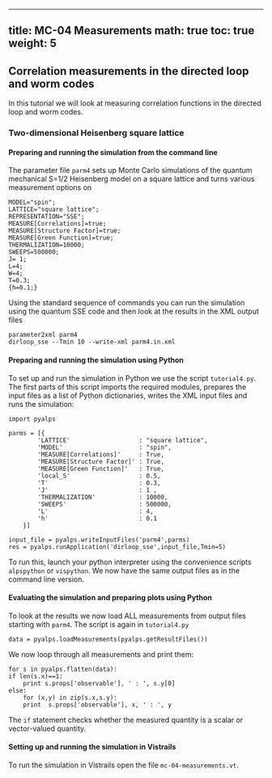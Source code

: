 
---
title: MC-04 Measurements
math: true
toc: true
weight: 5
---

## Correlation measurements in the directed loop and worm codes

In this tutorial we will look at measuring correlation functions in the directed loop and worm codes.

### Two-dimensional Heisenberg square lattice

#### Preparing and running the simulation from the command line

The parameter file `parm4` sets up Monte Carlo simulations of the quantum mechanical S=1/2 Heisenberg model on a square lattice and turns various measurement options on

    MODEL="spin";
    LATTICE="square lattice";
    REPRESENTATION="SSE";
    MEASURE[Correlations]=true;
    MEASURE[Structure Factor]=true;
    MEASURE[Green Function]=true;
    THERMALIZATION=10000;
    SWEEPS=500000;
    J= 1;
    L=4;
    W=4;
    T=0.3;
    {h=0.1;}
    
Using the standard sequence of commands you can run the simulation using the quantum SSE code and then look at the results in the XML output files

    parameter2xml parm4
    dirloop_sse --Tmin 10 --write-xml parm4.in.xml

#### Preparing and running the simulation using Python

To set up and run the simulation in Python we use the script `tutorial4.py`. The first parts of this script imports the required modules, prepares the input files as a list of Python dictionaries, writes the XML input files and runs the simulation:

    import pyalps

    parms = [{ 
            'LATTICE'                   : "square lattice", 
            'MODEL'                     : "spin",
            'MEASURE[Correlations]'     : True,
            'MEASURE[Structure Factor]' : True,
            'MEASURE[Green Function]'   : True,
            'local_S'                   : 0.5,
            'T'                         : 0.3,
            'J'                         : 1 ,
            'THERMALIZATION'            : 10000,
            'SWEEPS'                    : 500000,
            'L'                         : 4,
            'h'                         : 0.1
        }]

    input_file = pyalps.writeInputFiles('parm4',parms)
    res = pyalps.runApplication('dirloop_sse',input_file,Tmin=5)

To run this, launch your python interpreter using the convenience scripts `alpspython` or `vispython`. We now have the same output files as in the command line version.

#### Evaluating the simulation and preparing plots using Python

To look at the results we now load ALL measurements from output files starting with `parm4`. The script is again in `tutorial4.py`

    data = pyalps.loadMeasurements(pyalps.getResultFiles())

We now loop through all measurements and print them:

    for s in pyalps.flatten(data):
    if len(s.x)==1:
        print s.props['observable'], ' : ', s.y[0]
    else:
        for (x,y) in zip(s.x,s.y):
        print  s.props['observable'], x, ' : ', y

The `if` statement checks whether the measured quantity is a scalar or vector-valued quantity.

#### Setting up and running the simulation in Vistrails

To run the simulation in Vistrails open the file `mc-04-measurements.vt`.
